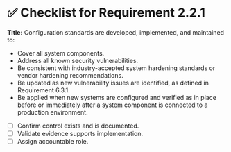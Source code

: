 # ✅ Checklist for Requirement 2.2.1

**Title:** Configuration standards are developed, implemented, and maintained to:
- Cover all system components. 
- Address all known security vulnerabilities. 
- Be consistent with industry-accepted system hardening standards or vendor hardening recommendations. 
- Be updated as new vulnerability issues are identified, as defined in Requirement 6.3.1. 
- Be applied when new systems are configured and verified as in place before or immediately after a system component is connected to a production environment.

- [ ] Confirm control exists and is documented.
- [ ] Validate evidence supports implementation.
- [ ] Assign accountable role.
